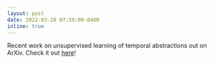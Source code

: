 ```yaml
---
layout: post
date: 2022-03-28 07:59:00-0400
inline: true
---
```


Recent work on unsupervised learning of temporal abstractions out on ArXiv. Check it out [here]()! 